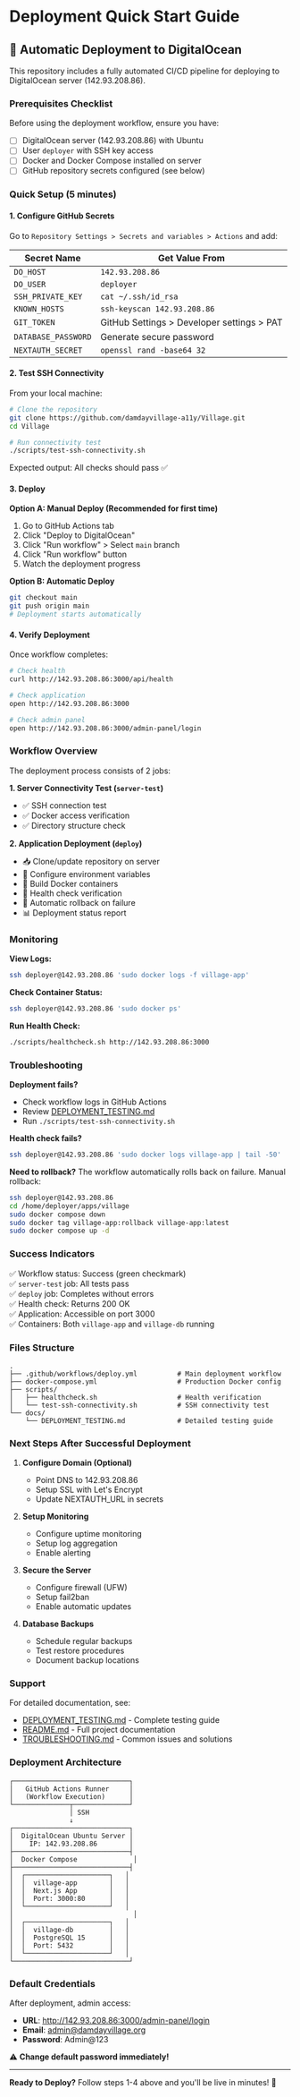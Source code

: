 # Deployment Quick Start Guide

## 🚀 Automatic Deployment to DigitalOcean

This repository includes a fully automated CI/CD pipeline for deploying to DigitalOcean server (142.93.208.86).

### Prerequisites Checklist

Before using the deployment workflow, ensure you have:

- [ ] DigitalOcean server (142.93.208.86) with Ubuntu
- [ ] User `deployer` with SSH key access
- [ ] Docker and Docker Compose installed on server
- [ ] GitHub repository secrets configured (see below)

### Quick Setup (5 minutes)

#### 1. Configure GitHub Secrets

Go to `Repository Settings > Secrets and variables > Actions` and add:

| Secret Name | Get Value From |
|-------------|----------------|
| `DO_HOST` | `142.93.208.86` |
| `DO_USER` | `deployer` |
| `SSH_PRIVATE_KEY` | `cat ~/.ssh/id_rsa` |
| `KNOWN_HOSTS` | `ssh-keyscan 142.93.208.86` |
| `GIT_TOKEN` | GitHub Settings > Developer settings > PAT |
| `DATABASE_PASSWORD` | Generate secure password |
| `NEXTAUTH_SECRET` | `openssl rand -base64 32` |

#### 2. Test SSH Connectivity

From your local machine:

```bash
# Clone the repository
git clone https://github.com/damdayvillage-a11y/Village.git
cd Village

# Run connectivity test
./scripts/test-ssh-connectivity.sh
```

Expected output: All checks should pass ✅

#### 3. Deploy

**Option A: Manual Deploy (Recommended for first time)**

1. Go to GitHub Actions tab
2. Click "Deploy to DigitalOcean"
3. Click "Run workflow" > Select `main` branch
4. Click "Run workflow" button
5. Watch the deployment progress

**Option B: Automatic Deploy**

```bash
git checkout main
git push origin main
# Deployment starts automatically
```

#### 4. Verify Deployment

Once workflow completes:

```bash
# Check health
curl http://142.93.208.86:3000/api/health

# Check application
open http://142.93.208.86:3000

# Check admin panel
open http://142.93.208.86:3000/admin-panel/login
```

### Workflow Overview

The deployment process consists of 2 jobs:

**1. Server Connectivity Test (`server-test`)**
- ✅ SSH connection test
- ✅ Docker access verification
- ✅ Directory structure check

**2. Application Deployment (`deploy`)**
- 📥 Clone/update repository on server
- 🔧 Configure environment variables
- 🐳 Build Docker containers
- 🏥 Health check verification
- 🔄 Automatic rollback on failure
- 📊 Deployment status report

### Monitoring

**View Logs:**
```bash
ssh deployer@142.93.208.86 'sudo docker logs -f village-app'
```

**Check Container Status:**
```bash
ssh deployer@142.93.208.86 'sudo docker ps'
```

**Run Health Check:**
```bash
./scripts/healthcheck.sh http://142.93.208.86:3000
```

### Troubleshooting

**Deployment fails?**
- Check workflow logs in GitHub Actions
- Review [DEPLOYMENT_TESTING.md](docs/DEPLOYMENT_TESTING.md)
- Run `./scripts/test-ssh-connectivity.sh`

**Health check fails?**
```bash
ssh deployer@142.93.208.86 'sudo docker logs village-app | tail -50'
```

**Need to rollback?**
The workflow automatically rolls back on failure. Manual rollback:
```bash
ssh deployer@142.93.208.86
cd /home/deployer/apps/village
sudo docker compose down
sudo docker tag village-app:rollback village-app:latest
sudo docker compose up -d
```

### Success Indicators

✅ Workflow status: Success (green checkmark)  
✅ `server-test` job: All tests pass  
✅ `deploy` job: Completes without errors  
✅ Health check: Returns 200 OK  
✅ Application: Accessible on port 3000  
✅ Containers: Both `village-app` and `village-db` running

### Files Structure

```
.
├── .github/workflows/deploy.yml          # Main deployment workflow
├── docker-compose.yml                    # Production Docker config
├── scripts/
│   ├── healthcheck.sh                    # Health verification
│   └── test-ssh-connectivity.sh          # SSH connectivity test
└── docs/
    └── DEPLOYMENT_TESTING.md             # Detailed testing guide
```

### Next Steps After Successful Deployment

1. **Configure Domain (Optional)**
   - Point DNS to 142.93.208.86
   - Setup SSL with Let's Encrypt
   - Update NEXTAUTH_URL in secrets

2. **Setup Monitoring**
   - Configure uptime monitoring
   - Setup log aggregation
   - Enable alerting

3. **Secure the Server**
   - Configure firewall (UFW)
   - Setup fail2ban
   - Enable automatic updates

4. **Database Backups**
   - Schedule regular backups
   - Test restore procedures
   - Document backup locations

### Support

For detailed documentation, see:
- [DEPLOYMENT_TESTING.md](docs/DEPLOYMENT_TESTING.md) - Complete testing guide
- [README.md](README.md) - Full project documentation
- [TROUBLESHOOTING.md](TROUBLESHOOTING.md) - Common issues and solutions

### Deployment Architecture

```
┌─────────────────────────────┐
│   GitHub Actions Runner     │
│   (Workflow Execution)      │
└──────────────┬──────────────┘
               │ SSH
               ↓
┌─────────────────────────────┐
│  DigitalOcean Ubuntu Server │
│    IP: 142.93.208.86        │
├─────────────────────────────┤
│  Docker Compose              │
├─────────────────────────────┤
│  ┌─────────────────────┐   │
│  │  village-app        │   │
│  │  Next.js App        │   │
│  │  Port: 3000:80      │   │
│  └─────────────────────┘   │
│                              │
│  ┌─────────────────────┐   │
│  │  village-db         │   │
│  │  PostgreSQL 15      │   │
│  │  Port: 5432         │   │
│  └─────────────────────┘   │
└─────────────────────────────┘
```

### Default Credentials

After deployment, admin access:
- **URL**: http://142.93.208.86:3000/admin-panel/login
- **Email**: admin@damdayvillage.org
- **Password**: Admin@123

⚠️ **Change default password immediately!**

---

**Ready to Deploy?** Follow steps 1-4 above and you'll be live in minutes! 🚀
